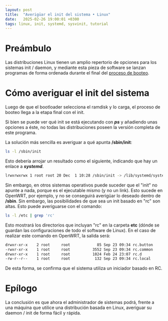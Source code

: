 ```yaml
---
layout: post
title:  "Averigüar el init del sistema • Linux"
date:   2025-02-26 19:00:01 +0300
tags: linux, init, systemd, sysvinit, tutorial
---
```


# Preámbulo

Las distribuciones Linux tienen un amplio repertorio de opciones para los sistemas init / daemon, y mediante esta pieza de software se lanzan programas de forma ordenada durante el final del [proceso de booteo](#).

# Cómo averiguar el init del sistema

Luego de que el bootloader selecciona el ramdisk y lo carga, el proceso de booteo llega a la etapa final con el init.

Si bien se puede ver qué init se está ejecutando con ***ps*** y añadiendo unas opciones a éste, no todas las distribuciones poseen la versión completa de este programa.

La solución más sencilla es averiguar a qué apunta **/sbin/init**:

```bash
ls -l /sbin/init
```

Esto debería arrojar un resultado como el siguiente, indicando que hay un enlace a ***systemd***.

```bash
lrwxrwxrwx 1 root root 20 Dec  1 10:28 /sbin/init -> /lib/systemd/systemd
```

Sin embargo, en otros sistemas operativos puede suceder que el "init" no apunte a nada, porque es el ejecutable mismo (y no un link). Esto sucede en OpenWRT, por ejemplo, y no se conseguirá averigüar lo deseado dentro de **/sbin**.
Sin embargo, las posibilidades de que sea un init basado en "rc" son altas. Esto puede averiguarse con el comando:

```bash
ls -l /etc | grep 'rc'
```

Esto mostrará los directorios que incluyan "rc" en la carpeta **etc** (dónde se guardan las configuraciones de todo el software de Linux). En el caso de realizar este comando en OpenWRT, la salida será:

```bash
drwxr-xr-x    2 root     root            85 Sep 23 09:34 rc.button
-rwxr-xr-x    1 root     root          3552 Sep 23 09:34 rc.common
drwxr-xr-x    1 root     root          1024 Feb 24 23:07 rc.d
-rw-r--r--    1 root     root           132 Sep 23 09:34 rc.local
```

De esta forma, se confirma que el sistema utiliza un iniciador basado en RC.

# Epílogo

La conclusión es que ahora el administrador de sistemas podrá, frente a una máquina que utilice una distribución basada en Linux, averiguar su daemon / init de forma fácil y rápida.